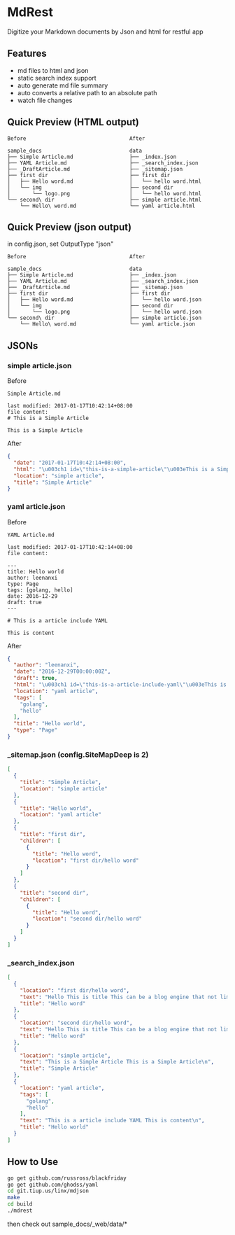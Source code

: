 # MdRest

Digitize your Markdown documents by Json and html for restful app

## Features

* md files to html and json
* static search index support
* auto generate md file summary
* auto converts a relative path to an absolute path 
* watch file changes


## Quick Preview (HTML output)

```
Before                                 After

sample_docs                            data
├── Simple Article.md                  ├── _index.json
├── YAML Article.md                    ├── _search_index.json
├── _DraftArticle.md                   ├── _sitemap.json
├── first dir                          ├── first dir
│   ├── Hello word.md                  │   └── hello word.html
│   └── img                            ├── second dir
│       └── logo.png                   │   └── hello word.html
└── second\ dir                        ├── simple article.html
    └── Hello\ word.md                 └── yaml article.html

```

## Quick Preview (json output)

in config.json, set OutputType "json"

```
Before                                 After

sample_docs                            data
├── Simple Article.md                  ├── _index.json
├── YAML Article.md                    ├── _search_index.json
├── _DraftArticle.md                   ├── _sitemap.json
├── first dir                          ├── first dir
│   ├── Hello word.md                  │   └── hello word.json
│   └── img                            ├── second dir
│       └── logo.png                   │   └── hello word.json
└── second\ dir                        ├── simple article.json
    └── Hello\ word.md                 └── yaml article.json

```

## JSONs


### simple article.json

Before

```
Simple Article.md

last modified: 2017-01-17T10:42:14+08:00
file content:
# This is a Simple Article

This is a Simple Article

```

After

```json
{
  "date": "2017-01-17T10:42:14+08:00",
  "html": "\u003ch1 id=\"this-is-a-simple-article\"\u003eThis is a Simple Article\u003c/h1\u003e\n\n\u003cp\u003eThis is a Simple Article\u003c/p\u003e\n",
  "location": "simple article",
  "title": "Simple Article"
}
```

### yaml article.json

Before

```
YAML Article.md

last modified: 2017-01-17T10:42:14+08:00
file content:

---
title: Hello world
author: leenanxi
type: Page
tags: [golang, hello]
date: 2016-12-29
draft: true
---

# This is a article include YAML

This is content
```

After

```json
{
  "author": "leenanxi",
  "date": "2016-12-29T00:00:00Z",
  "draft": true,
  "html": "\u003ch1 id=\"this-is-a-article-include-yaml\"\u003eThis is a article include YAML\u003c/h1\u003e\n\n\u003cp\u003eThis is content\u003c/p\u003e\n",
  "location": "yaml article",
  "tags": [
    "golang",
    "hello"
  ],
  "title": "Hello world",
  "type": "Page"
}
```

### _sitemap.json (config.SiteMapDeep is 2)

```json 
[
  {
    "title": "Simple Article",
    "location": "simple article"
  },
  {
    "title": "Hello world",
    "location": "yaml article"
  },
  {
    "title": "first dir",
    "children": [
      {
        "title": "Hello word",
        "location": "first dir/hello word"
      }
    ]
  },
  {
    "title": "second dir",
    "children": [
      {
        "title": "Hello word",
        "location": "second dir/hello word"
      }
    ]
  }
]
```
### _search_index.json

```json
[
  {
    "location": "first dir/hello word",
    "text": "Hello This is title This can be a blog engine that not limit you.\nSimple Image Simple Internal MD files you can use this Hello word, to links to other md documents\n",
    "title": "Hello word"
  },
  {
    "location": "second dir/hello word",
    "text": "Hello This is title This can be a blog engine that not limit you.\nThis is some image\n",
    "title": "Hello word"
  },
  {
    "location": "simple article",
    "text": "This is a Simple Article This is a Simple Article\n",
    "title": "Simple Article"
  },
  {
    "location": "yaml article",
    "tags": [
      "golang",
      "hello"
    ],
    "text": "This is a article include YAML This is content\n",
    "title": "Hello world"
  }
]
```

## How to Use

```bash
go get github.com/russross/blackfriday
go get github.com/ghodss/yaml
cd git.tiup.us/linx/mdjson
make
cd build
./mdrest
```
then check out  sample_docs/_web/data/*
